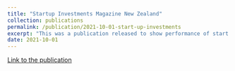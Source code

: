 ```yaml
---
title: "Startup Investments Magazine New Zealand"
collection: publications
permalink: /publication/2021-10-01-start-up-investments
excerpt: "This was a publication released to show performance of start up investments for angel investors. I did the analytics seen in the publication. All visualisations were built in powerbi<br/><img src='/images/startup.png'>"
date: 2021-10-01
---
```


[Link to the publication](http://pirunthan-bot.github.io/files/startup-investment-magazine-oct-2021.pdf)
